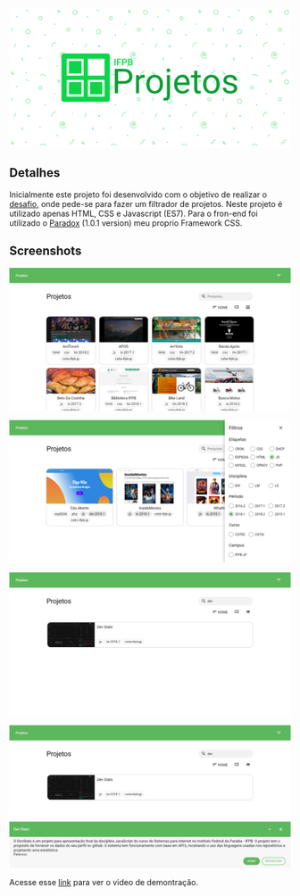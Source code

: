 <div align="center">
    <img src="https://github.com/KugiHaito/IFPBProjetos/blob/master/assets/img/Cover.png">
</div>

## Detalhes

Inicialmente este projeto foi desenvolvido com o objetivo de realizar o [desafio](https://ifpb.github.io/challenges/front-end-web/ifpb-projects), onde pede-se para fazer um filtrador de projetos.
Neste projeto é utilizado apenas HTML, CSS e Javascript (ES7). Para o fron-end foi utilizado o [Paradox](https://github.com/KugiHaito/Paradox) (1.0.1 version) meu proprio Framework CSS.

## Screenshots

![screenshot cards](assets/img/screenshots/screenshot-cards.png)

![screenshot filter](assets/img/screenshots/screenshot-filter.png)

![screenshot search](assets/img/screenshots/screenshot-search.png)

![screenshot card view](assets/img/screenshots/screenshot-card-view.png)

Acesse esse [link](https://www.dropbox.com/s/dnvk4sbvavh9tbt/preview-ifpb-projects%20%28fast%29.mp4?dl=0) para ver o video de demontração.
